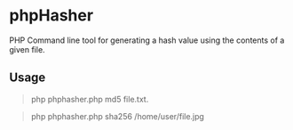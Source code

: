 # phpHasher
PHP Command line tool for generating a hash value using the contents of a given file.

## Usage 

>php phphasher.php md5 file.txt. 

>php phphasher.php sha256 /home/user/file.jpg
